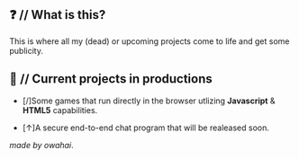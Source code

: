 ##  ❓ // What is this?
This is where all my (dead) or upcoming projects come to life and get some publicity.
## 👷 // Current projects in productions
- [/]Some games that run directly in the browser utlizing **Javascript** & **HTML5** capabilities. 
 
- [↑]A secure end-to-end chat program that will be realeased soon.

*made by owahai*.
